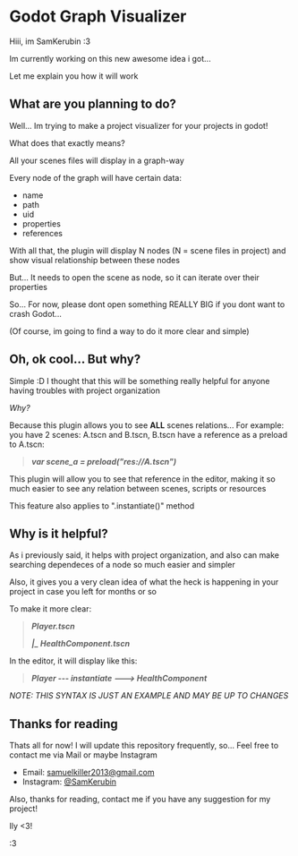 # Godot Graph Visualizer

Hiii, im SamKerubin :3

Im currently working on this new awesome idea i got...

Let me explain you how it will work

## What are you planning to do?

Well... Im trying to make a project visualizer for your projects in godot!

What does that exactly means?

All your scenes files will display in a graph-way

Every node of the graph will have certain data:

- name
- path
- uid
- properties
- references

With all that, the plugin will display N nodes (N = scene files in project) and show visual relationship between these nodes

But... It needs to open the scene as node, so it can iterate over their properties

So... For now, please dont open something REALLY BIG if you dont want to crash Godot...

(Of course, im going to find a way to do it more clear and simple)

## Oh, ok cool... But why?

Simple :D I thought that this will be something really helpful for anyone having troubles with project organization

*Why?*

Because this plugin allows you to see **ALL** scenes relations... For example: you have 2 scenes: A.tscn and B.tscn, B.tscn have a reference as a preload to A.tscn:

> ***var scene_a = preload("res://A.tscn")***

This plugin will allow you to see that reference in the editor, making it so much easier to see any relation between scenes, scripts or resources

This feature also applies to ".instantiate()" method

## Why is it helpful?

As i previously said, it helps with project organization, and also can make searching dependeces of a node so much easier and simpler

Also, it gives you a very clean idea of what the heck is happening in your project in case you left for months or so

To make it more clear:

> ***Player.tscn***
>
> ***|_ HealthComponent.tscn***

In the editor, it will display like this:

> ***Player --- instantiate ---> HealthComponent***

*NOTE: THIS SYNTAX IS JUST AN EXAMPLE AND MAY BE UP TO CHANGES*

## Thanks for reading

Thats all for now! I will update this repository frequently, so... Feel free to contact me via Mail or maybe Instagram

- Email: samuelkiller2013@gmail.com
- Instagram: [@SamKerubin](https://www.instagram.com/samkerubin/)

Also, thanks for reading, contact me if you have any suggestion for my project!

Ily <3!

:3
